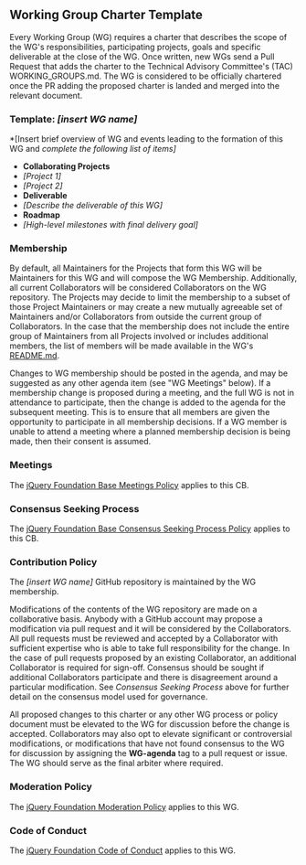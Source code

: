 ## Working Group Charter Template

Every Working Group (WG) requires a charter that describes the scope of the WG's
responsibilities, participating projects, goals and specific deliverable at the
close of the WG. Once written, new WGs send a Pull Request that adds the
charter to the Technical Advisory Committee's (TAC) WORKING_GROUPS.md. The WG is
considered to be officially chartered once the PR adding the proposed charter is
landed and merged into the relevant document.

### Template: *[insert WG name]*

*[Insert brief overview of WG and events leading to the formation of this WG and
*complete the following list of items]*

* **Collaborating Projects**
 * *[Project 1]*
 * *[Project 2]*
* **Deliverable**
 * *[Describe the deliverable of this WG]*
* **Roadmap**
 * *[High-level milestones with final delivery goal]*

### Membership

By default, all Maintainers for the Projects that form this WG will be
Maintainers for this WG and will compose the WG Membership. Additionally, all
current Collaborators will be considered Collaborators on the WG repository.
The Projects may decide to limit the membership to a subset of those Project
Maintainers or may create a new mutually agreeable set of Maintainers and/or
Collaborators from outside the current group of Collaborators. In the case that
the membership does not include the entire group of Maintainers from all
Projects involved or includes additional members, the list of members will be
made available in the WG's [README.md][].

Changes to WG membership should be posted in the agenda, and may be suggested as
any other agenda item (see "WG Meetings" below). If a membership change is
proposed during a meeting, and the full WG is not in attendance to participate,
then the change is added to the agenda for the subsequent meeting. This is to
ensure that all members are given the opportunity to participate in all
membership decisions. If a WG member is unable to attend a meeting where a
planned membership decision is being made, then their consent is assumed.

### Meetings

The [jQuery Foundation Base Meetings Policy][] applies to this CB.

### Consensus Seeking Process

The [jQuery Foundation Base Consensus Seeking Process Policy][] applies to this
CB.

### Contribution Policy

The *[insert WG name]* GitHub repository is maintained by the WG membership.

Modifications of the contents of the WG repository are made on a collaborative basis. Anybody with a GitHub account
may propose a modification via pull request and it will be considered by the
Collaborators. All pull requests must be reviewed and accepted by a Collaborator
with sufficient expertise who is able to take full responsibility for the
change. In the case of pull requests proposed by an existing Collaborator, an
additional Collaborator is required for sign-off. Consensus should be sought if
additional Collaborators participate and there is disagreement around a
particular modification. See _Consensus Seeking Process_ above for further
detail on the consensus model used for governance.

All proposed changes to this charter or any other WG process or policy document
must be elevated to the WG for discussion before the change is accepted.
Collaborators may also opt to elevate significant or controversial modifications, or
modifications that have not found consensus to the WG for discussion by
assigning the **WG-agenda** tag to a pull request or issue. The WG should serve
as the final arbiter where required.

### Moderation Policy

The [jQuery Foundation Moderation Policy][] applies to this WG.

### Code of Conduct

The [jQuery Foundation Code of Conduct][] applies to this WG.

[README.md]: ./README.md
[jQuery Foundation Base Meetings Policy]: https://github.com/jquery-foundation/TAC/blob/master/BasePolicies/Governance.md#Meetings
[jQuery Foundation Base Consensus Seeking Process Policy]: https://github.com/jquery-foundation/TAC/blob/master/BasePolicies/Governance.md#Consensus-Seeking-Process
[jQuery Foundation Moderation Policy]: https://github.com/jquery-foundation/TAC/blob/master/Moderation-Policy.md
[jQuery Foundation Code of Conduct]: https://jquery.org/conduct/
